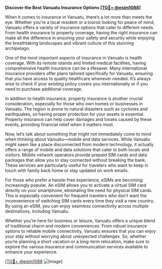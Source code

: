 **Discover the Best Vanuatu Insurance Options [[TG💪+ @esim1088](https://t.me/s/esim1088)]**

When it comes to insurance in Vanuatu, there’s a lot more than meets the eye. Whether you’re a local resident or a tourist looking for peace of mind, Vanuatu offers a variety of insurance options that cater to different needs. From health insurance to property coverage, having the right insurance can make all the difference in ensuring your safety and security while enjoying the breathtaking landscapes and vibrant culture of this stunning archipelago.

One of the most important aspects of insurance in Vanuatu is health coverage. With its remote islands and limited medical facilities, having comprehensive health insurance can be a lifesaver. Many international insurance providers offer plans tailored specifically for Vanuatu, ensuring that you have access to quality healthcare whenever needed. It’s always wise to check if your existing policy covers you internationally or if you need to purchase additional coverage.

In addition to health insurance, property insurance is another crucial consideration, especially for those who own homes or businesses in Vanuatu. The region is prone to natural disasters such as cyclones and earthquakes, so having proper protection for your assets is essential. Property insurance can help cover damages and losses caused by these events, providing financial relief when it matters most.

Now, let’s talk about something that might not immediately come to mind when thinking about Vanuatu—mobile and data services. While Vanuatu might seem like a place disconnected from modern technology, it actually offers a range of mobile and data solutions that cater to both locals and visitors. Mobile network operators provide prepaid SIM cards and data packages that allow you to stay connected without breaking the bank. These services are particularly useful for travelers who want to keep in touch with family back home or stay updated on work emails.

For those who prefer a hassle-free experience, eSIMs are becoming increasingly popular. An eSIM allows you to activate a virtual SIM card directly on your smartphone, eliminating the need for physical SIM cards. This is especially convenient for frequent travelers who don’t want the inconvenience of switching SIM cards every time they visit a new country. By using an eSIM, you can enjoy seamless connectivity across multiple destinations, including Vanuatu.

Whether you’re here for business or leisure, Vanuatu offers a unique blend of traditional charm and modern conveniences. From robust insurance options to reliable mobile connectivity, Vanuatu ensures that you can enjoy your stay without worrying about unexpected challenges. So, whether you’re planning a short vacation or a long-term relocation, make sure to explore the various insurance and communication services available to enhance your experience.

[[TG💪+ @esim1088](https://t.me/s/esim1088) ![Image](https://i.postimg.cc/Y0z9fWf4/image.png)]